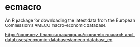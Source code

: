 # ecmacro

An R package for downloading the latest data from the European Commission's AMECO macro-economic database.

https://economy-finance.ec.europa.eu/economic-research-and-databases/economic-databases/ameco-database_en